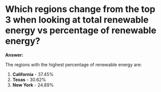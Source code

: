 # Which regions change from the top 3 when looking at total renewable energy vs percentage of renewable energy?
**Answer:**

The regions with the highest percentage of renewable energy are:
1. **California** - 37.45%
2. **Texas** - 30.62%
3. **New York** - 24.89%